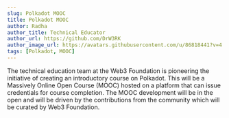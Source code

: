 ```yaml
---
slug: Polkadot MOOC
title: Polkadot MOOC
author: Radha
author_title: Technical Educator
author_url: https://github.com/DrW3RK
author_image_url: https://avatars.githubusercontent.com/u/86818441?v=4
tags: [Polkadot, MOOC]
---
```


The technical education team at the Web3 Foundation is pioneering the initiative of creating an
introductory course on Polkadot. This will be a Massively Online Open Course (MOOC) hosted on a
platform that can issue credentials for course completion. The MOOC development will be in the open
and will be driven by the contributions from the community which will be curated by Web3 Foundation.
